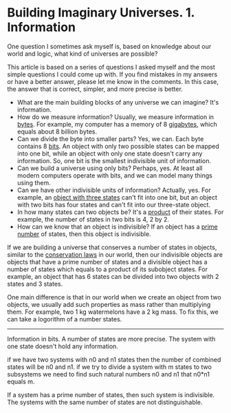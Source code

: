# Building Imaginary Universes. 1. Information

One question I sometimes ask myself is, based on knowledge about our world and logic, what kind of universes are possible?

This article is based on a series of questions I asked myself and the most simple questions I could come up with. If you find mistakes in my answers or have a better answer, please let me know in the comments. In this case, the answer that is correct, simpler, and more precise is better.

- What are the main building blocks of any universe we can imagine? It's information. 
- How do we measure information? Usually, we measure information in [bytes](https://en.wikipedia.org/wiki/Byte). For example, my computer has a memory of 8 [gigabytes](https://en.wikipedia.org/wiki/Gigabyte), which equals about 8 billion bytes.
- Can we divide the byte into smaller parts? Yes, we can. Each byte contains 8 [bits](https://en.wikipedia.org/wiki/Bit).
An object with only two possible states can be mapped into one bit, while an object with only one state doesn't carry any information. So, one bit is the smallest indivisible unit of information.
- Can we build a universe using only bits? Perhaps, yes. At least all modern computers operate with bits, and we can model many things using them.
- Can we have other indivisible units of information? Actually, yes. For example, an [object with three states](https://en.wikipedia.org/wiki/Ternary_numeral_system) can't fit into one bit, but an object with two bits has four states and can't fit into our three-state object.
- In how many states can two objects be? It's a [product](https://en.wikipedia.org/wiki/Product_(mathematics)) of their states. For example, the number of states in two bits is 4, 2 by 2.
- How can we know that an object is indivisible? If an object has a [prime number](https://en.wikipedia.org/wiki/Prime_number) of states, then this object is indivisible.

If we are building a universe that conserves a number of states in objects, similar to the [conservation laws](https://en.wikipedia.org/wiki/Conservation_law) in our world, then our indivisible objects are objects that have a prime number of states and a divisible object has a number of states which equals to a product of its subobject states. For example, an object that has 6 states can be divided into two objects with 2 states and 3 states.

One main difference is that in our world when we create an object from two objects, we usually add such properties as mass rather than multiplying them. For example, two 1 kg watermelons have a 2 kg mass. To fix this, we can take a logorithm of a number states. 

---

Information in bits. A number of states are more precise. The system with one state doesn't hold any information. 

if we have two systems with n0 and n1 states then the number of combined states will be n0 and n1. if we try to divide a system with m states to two subsystems we need to find such natural numbers n0 and n1 that n0*n1 equals m. 

If a system has a prime number of states, then such system is indivisible. The systems with the same number of states are not distinguishable.




